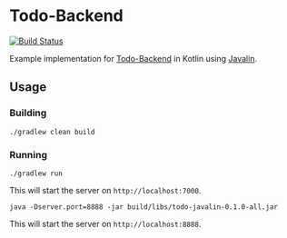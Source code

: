 # Todo-Backend

[![Build Status](https://travis-ci.org/sdqali/todo-javalin.svg?branch=master)](https://travis-ci.org/sdqali/todo-javalin)

Example implementation for [Todo-Backend](http://www.todobackend.com/) in Kotlin using [Javalin](https://javalin.io).

## Usage
### Building
```
./gradlew clean build
```
### Running
```
./gradlew run
```
This will start the server on `http://localhost:7000`.

```
java -Dserver.port=8888 -jar build/libs/todo-javalin-0.1.0-all.jar
```
This will start the server on `http://localhost:8888`.
